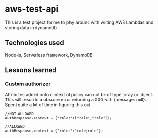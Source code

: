 # aws-test-api
This is a test project for me to play around with writing AWS Lambdas and storing data in dynamoDb

## Technologies used
Node-js, Serverless framework, DynamoDB

## Lessons learned
### Custom authorizer
Attributes added onto context of policy can not be of type array or object.
This will result in a obscure error returning a 500 with {message: null}.
Spent quite a lot of time in figuring this out.
```
//NOT ALLOWED
authResponse.context = {"roles":["role","role"]};

//ALLOWED
authResponse.context = {"roles":"role;role"};
```
